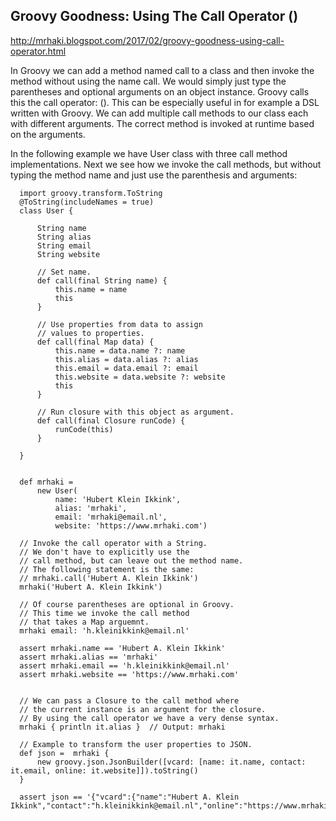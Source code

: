 ## Groovy Goodness: Using The Call Operator ()

http://mrhaki.blogspot.com/2017/02/groovy-goodness-using-call-operator.html

In Groovy we can add a method named call to a class and then invoke the method without using the name call. We would simply just type the parentheses and optional arguments on an object instance. Groovy calls this the call operator: (). This can be especially useful in for example a DSL written with Groovy. We can add multiple call methods to our class each with different arguments. The correct method is invoked at runtime based on the arguments.

In the following example we have User class with three call method implementations. Next we see how we invoke the call methods, but without typing the method name and just use the parenthesis and arguments:

```
  import groovy.transform.ToString
  @ToString(includeNames = true)
  class User {
       
      String name
      String alias
      String email
      String website
       
      // Set name.
      def call(final String name) {
          this.name = name
          this
      }
       
      // Use properties from data to assign
      // values to properties.
      def call(final Map data) {
          this.name = data.name ?: name
          this.alias = data.alias ?: alias
          this.email = data.email ?: email
          this.website = data.website ?: website
          this
      }
       
      // Run closure with this object as argument.
      def call(final Closure runCode) {
          runCode(this)
      }
       
  }
   
   
  def mrhaki =
      new User(
          name: 'Hubert Klein Ikkink',
          alias: 'mrhaki',
          email: 'mrhaki@email.nl',
          website: 'https://www.mrhaki.com')
           
  // Invoke the call operator with a String.
  // We don't have to explicitly use the
  // call method, but can leave out the method name.
  // The following statement is the same:
  // mrhaki.call('Hubert A. Klein Ikkink')
  mrhaki('Hubert A. Klein Ikkink')
   
  // Of course parentheses are optional in Groovy.
  // This time we invoke the call method
  // that takes a Map arguemnt.
  mrhaki email: 'h.kleinikkink@email.nl'
   
  assert mrhaki.name == 'Hubert A. Klein Ikkink'
  assert mrhaki.alias == 'mrhaki'
  assert mrhaki.email == 'h.kleinikkink@email.nl'
  assert mrhaki.website == 'https://www.mrhaki.com'
   
   
  // We can pass a Closure to the call method where
  // the current instance is an argument for the closure.
  // By using the call operator we have a very dense syntax.
  mrhaki { println it.alias }  // Output: mrhaki
   
  // Example to transform the user properties to JSON.
  def json =  mrhaki {
      new groovy.json.JsonBuilder([vcard: [name: it.name, contact: it.email, online: it.website]]).toString()
  }
   
  assert json == '{"vcard":{"name":"Hubert A. Klein Ikkink","contact":"h.kleinikkink@email.nl","online":"https://www.mrhaki.com"}}'
```